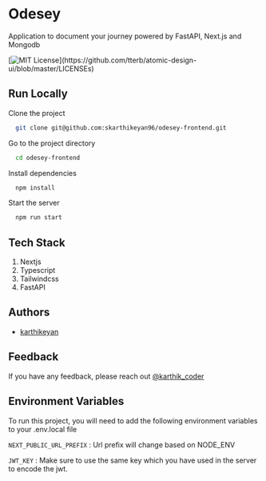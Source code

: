 # Odesey

Application to document your journey powered by FastAPI, Next.js and Mongodb


[![MIT License](https://img.shields.io/apm/l/atomic-design-ui.svg?)](https://github.com/tterb/atomic-design-ui/blob/master/LICENSEs)

## Run Locally

Clone the project

```bash
  git clone git@github.com:skarthikeyan96/odesey-frontend.git
```

Go to the project directory

```bash
  cd odesey-frontend
```

Install dependencies

```bash
  npm install
```

Start the server

```bash
  npm run start
```


## Tech Stack

1. Nextjs
2. Typescript
3. Tailwindcss
4. FastAPI

## Authors

- [karthikeyan](https://www.github.com/skarthikeyan96)


## Feedback

If you have any feedback, please reach out [@karthik_coder](https://twitter.com/karthik_coder)


## Environment Variables

To run this project, you will need to add the following environment variables to your .env.local file

`NEXT_PUBLIC_URL_PREFIX` : Url prefix will change based on NODE_ENV

`JWT_KEY` : Make sure to use the same key which you have used in the server to encode the jwt. 


